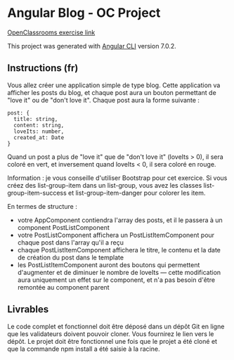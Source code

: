 # Angular Blog - OC Project

[OpenClassrooms exercise link](https://openclassrooms.com/fr/courses/4668271-developpez-des-applications-web-avec-angular/exercises/2353)

This project was generated with [Angular CLI](https://github.com/angular/angular-cli) version 7.0.2.

## Instructions (fr)

Vous allez créer une application simple de type blog.  Cette application va afficher les posts du blog, et chaque post aura un bouton permettant de "love it" ou de "don't love it".  Chaque post aura la forme suivante : 

```
post: {
  title: string,
  content: string,
  loveIts: number,
  created_at: Date
} 
```
Quand un post a plus de "love it" que de "don't love it" (loveIts > 0), il sera coloré en vert, et inversement quand loveIts < 0, il sera coloré en rouge.

Information : je vous conseille d'utiliser Bootstrap pour cet exercice.  Si vous créez des list-group-item dans un list-group, vous avez les classes list-group-item-success et list-group-item-danger pour colorer les item.

En termes de structure :

* votre AppComponent contiendra l'array des posts, et il le passera à un component PostListComponent
* votre PostListComponent affichera un PostListItemComponent pour chaque post dans l'array qu'il a reçu
* chaque PostListItemComponent affichera le titre, le contenu et la date de création du post dans le template
* les PostListItemComponent auront des boutons qui permettent d'augmenter et de diminuer le nombre de loveIts — cette modification aura uniquement un effet sur le component, et n'a pas besoin d'être remontée au component parent

## Livrables

Le code complet et fonctionnel doit être déposé dans un dépôt Git en ligne que les validateurs doivent pouvoir cloner. Vous fournirez le lien vers le dépôt. Le projet doit être fonctionnel une fois que le projet a été cloné et que la commande npm install a été saisie à la racine.
